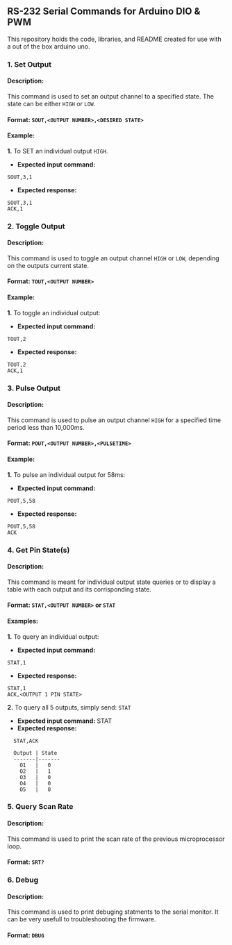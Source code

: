 ## __RS-232 Serial Commands for Arduino DIO & PWM__
This repository holds the code, libraries, and README created for use with a out of the box arduino uno.

### 1. Set Output

#### Description:
This command is used to set an output channel to a specified state. The state can be either `HIGH` or `LOW`.

#### Format: `SOUT,<OUTPUT NUMBER>,<DESIRED STATE>`

#### Example:

__1.__ To SET an individual output `HIGH`.
* __Expected input command:__
```
SOUT,3,1
```
* __Expected response:__
```
SOUT,3,1
ACK,1
```

### 2. Toggle Output

#### Description:
This command is used to toggle an output channel `HIGH` or `LOW`, depending on the outputs current state.

#### Format: `TOUT,<OUTPUT NUMBER>`

#### Example:

__1.__ To toggle an individual output:
* __Expected input command:__
```
TOUT,2
```
* __Expected response:__
```
TOUT,2
ACK,1
```

### 3. Pulse Output

#### Description:
This command is used to pulse an output channel `HIGH` for a specified time period less than 10,000ms.

#### Format: `POUT,<OUTPUT NUMBER>,<PULSETIME>`

#### Example:

__1.__ To pulse an individual output for 58ms:
* __Expected input command:__
```
POUT,5,58
```
* __Expected response:__
```
POUT,5,58
ACK
```

### 4. Get Pin State(s)

#### Description:
This command is meant for individual output state queries or to display a table with each output and its corrisponding state.

#### Format: `STAT,<OUTPUT NUMBER>` or `STAT`

#### Examples:

__1.__ To query an individual output:
* __Expected input command:__
```
STAT,1
```
* __Expected response:__
```
STAT,1
ACK,<OUTPUT 1 PIN STATE>
```


__2.__ To query all 5 outputs, simply send:  `STAT`
* __Expected input command:__
      STAT
* __Expected response:__
```
  STAT,ACK

  Output | State
  -------|-------
    O1   |   0
    O2   |   1
    O3   |   0
    O4   |   0
    O5   |   0
```

### 5. Query Scan Rate

#### Description:
This command is used to print the scan rate of the previous microprocessor loop.

#### Format: `SRT?`


### 6. Debug

#### Description:
This command is used to print debuging statments to the serial monitor. It can be very usefull to troubleshooting the firmware.

#### Format: `DBUG`
